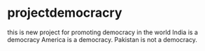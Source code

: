 # projectdemocracry
this is new project for promoting democracy in the world India is a democracy America is a democracy. Pakistan is not a democracy.
